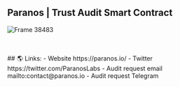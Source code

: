## Paranos | Trust Audit Smart Contract
![Frame 38483](https://user-images.githubusercontent.com/113617685/192086159-4ca98eb5-cd8f-4b2f-be00-441ef73e3e25.png)

<br>
<br>
## 🌎 Links:
- Website https://paranos.io/
- Twitter https://twitter.com/ParanosLabs
- Audit request email mailto:contact@paranos.io
- Audit request Telegram
